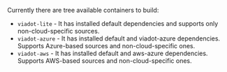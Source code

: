 Currently there are tree available containers to build:

- `viadot-lite` - It has installed default dependencies and supports only non-cloud-specific sources.
- `viadot-azure` - It has installed default and viadot-azure dependencies. Supports Azure-based sources and non-cloud-specific ones.
- `viadot-aws` - It has installed default and aws-azure dependencies. Supports AWS-based sources and non-cloud-specific ones.
